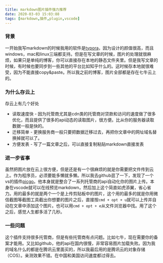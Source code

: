 ```yaml
---
title: markdown图片插件强力推荐
date: 2020-03-03 15:03:88
tags: [markdown,插件,plugin,vscode] 
---
```



### 背景
一开始我写markdown的时候我用的软件是[typora](typora.io)，因为设计的颜值很高，而且windows，mac和linux三端都支持。但是在写文章的时候，图片的处理就很麻烦，如果只是单纯的博客，你可以直接存在本地的静态文件夹里。但是我写文章的时候，有时候也要同步到一些其他的平台比如知乎什么的。这时候存本地就很难受，因为不能直接copy&paste。所以我之前的博客，图片全部都是存在七牛云上的。


### 为什么存云上
存云上有几个好处
* 读取速度快 - 因为托管商尤其是cdn类的托管商对贷款和访问的速度做了很多优化，而且提供了很多的api动态的读取图片，很方便。比从你的服务器读取数据一般是快的。
* 迁移简单 - 更换服务商一般只要把数据迁移过去，再把你文章中的网址域名替换掉就可以了。
* 方便发表 - 写了一篇文章之后，可以直接复制粘贴markdown直接发表

### 进一步省事
虽然把图片放在云上很方便，但是还是有一个很麻烦的就是你需要把文件传到云上。作为程序员，必须要能多懒就多懒。所以我去github逛了一下，发现了一个vs的插件[picgo](https://github.com/PicGo/vs-picgo)。他本身就是整合了一系列托管商的api自动化你的图片上传。本身在vscode就可以在线预览markdown，然后加上这个简直如虎添翼，省心省力。用的最多的就是两个一个是上传剪贴板中的图片，这个用的最多的就是你用微信截图等截图工具截出你想要的图片之后，直接按`cmd + opt + u`就可以上传并自动在文章中添加这个图片。也可以用`cmd + opt + e`从文件浏览器中找。用了这个之后，感觉人生都多活了几秒。

### 一些问题
这个插件支持很多托管商，但是有些托管商有点问题。比如七牛，现在需要你的备案才能用。又比如github，他的api在国内很慢，非常容易图片加载失败。因为我的域名什么的都是在腾讯云里面买的，所以我最后用的是腾讯云的对象存储（COS）。亲测效果不错。在中国和美国访问速度都过得去。